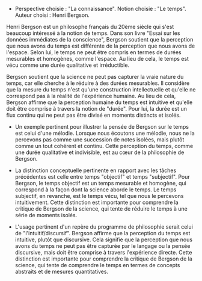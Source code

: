 - Perspective choisie : "La connaissance".
Notion choisie : "Le temps".
Auteur choisi : Henri Bergson.

Henri Bergson est un philosophe français du 20ème siècle qui s'est beaucoup intéressé à la notion de temps. Dans son livre "Essai sur les données immédiates de la conscience", Bergson soutient que la perception que nous avons du temps est différente de la perception que nous avons de l'espace. Selon lui, le temps ne peut être compris en termes de durées mesurables et homogènes, comme l'espace. Au lieu de cela, le temps est vécu comme une durée qualitative et irréductible.

Bergson soutient que la science ne peut pas capturer la vraie nature du temps, car elle cherche à le réduire à des durées mesurables. Il considère que la mesure du temps n'est qu'une construction intellectuelle et qu'elle ne correspond pas à la réalité de l'expérience humaine. Au lieu de cela, Bergson affirme que la perception humaine du temps est intuitive et qu'elle doit être comprise à travers la notion de "durée". Pour lui, la durée est un flux continu qui ne peut pas être divisé en moments distincts et isolés.

- Un exemple pertinent pour illustrer la pensée de Bergson sur le temps est celui d'une mélodie. Lorsque nous écoutons une mélodie, nous ne la percevons pas comme une succession de notes isolées, mais plutôt comme un tout cohérent et continu. Cette perception du temps, comme une durée qualitative et indivisible, est au cœur de la philosophie de Bergson.

- La distinction conceptuelle pertinente en rapport avec les tâches précédentes est celle entre temps "objectif" et temps "subjectif". Pour Bergson, le temps objectif est un temps mesurable et homogène, qui correspond à la façon dont la science aborde le temps. Le temps subjectif, en revanche, est le temps vécu, tel que nous le percevons intuitivement. Cette distinction est importante pour comprendre la critique de Bergson de la science, qui tente de réduire le temps à une série de moments isolés.

- L'usage pertinent d'un repère du programme de philosophie serait celui de "l'intuitif/discursif". Bergson affirme que la perception du temps est intuitive, plutôt que discursive. Cela signifie que la perception que nous avons du temps ne peut pas être capturée par le langage ou la pensée discursive, mais doit être comprise à travers l'expérience directe. Cette distinction est importante pour comprendre la critique de Bergson de la science, qui tente de comprendre le temps en termes de concepts abstraits et de mesures quantitatives.
